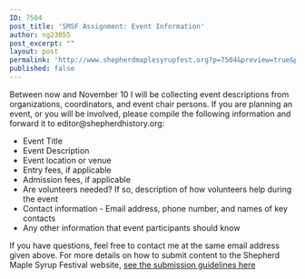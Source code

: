 ```yaml
---
ID: 7504
post_title: 'SMSF Assignment: Event Information'
author: ng23055
post_excerpt: ""
layout: post
permalink: 'http://www.shepherdmaplesyrupfest.org?p=7504&preview=true&preview_id=7504'
published: false
---
```

<div>Between now and November 10 I will be collecting event descriptions from organizations, coordinators, and event chair persons. If you are planning an event, or you will be involved, please compile the following information and forward it to editor@shepherdhistory.org:
<div>
<ul>
 	<li>Event Title</li>
 	<li>Event Description</li>
 	<li>Event location or venue</li>
 	<li>Entry fees, if applicable</li>
 	<li>Admission fees, if applicable</li>
 	<li>Are volunteers needed? If so, description of how volunteers help during the event</li>
 	<li>Contact information - Email address, phone number, and names of key contacts</li>
 	<li>Any other information that event participants should know</li>
</ul>
</div>
</div>
<div>If you have questions, feel free to contact me at the same email address given above. For more details on how to submit content to the Shepherd Maple Syrup Festival website, <a href="http://www.shepherdmaplesyrupfest.org/submissions-to-the-shepherd-maple-syrup-festival-website">see the submission guidelines here</a></div>